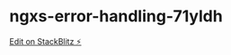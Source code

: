 # ngxs-error-handling-71yldh

[Edit on StackBlitz ⚡️](https://stackblitz.com/edit/ngxs-error-handling-71yldh)